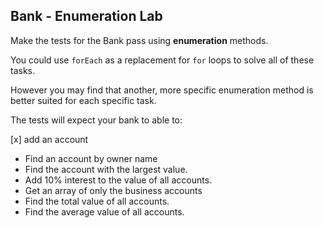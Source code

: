 ## Bank - Enumeration Lab

Make the tests for the Bank pass using **enumeration** methods.

You could use `forEach` as a replacement for `for` loops to solve all of these tasks.

However you may find that another, more specific enumeration method is better suited for each specific task.

The tests will expect your bank to able to:

[x] add an account
- Find an account by owner name
- Find the account with the largest value.
- Add 10% interest to the value of all accounts.
- Get an array of only the business accounts
- Find the total value of all accounts.
- Find the average value of all accounts.
